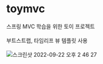 # toymvc
스프링 MVC 학습을 위한 토이 프로젝트
<br></br>
부트스트랩, 타임리프 뷰 템플릿 사용
<br></br>
![스크린샷 2022-09-22 오후 2 46 27](https://user-images.githubusercontent.com/65563854/191667826-bfd59434-725a-439f-ae6c-27e4ef67460a.png)

